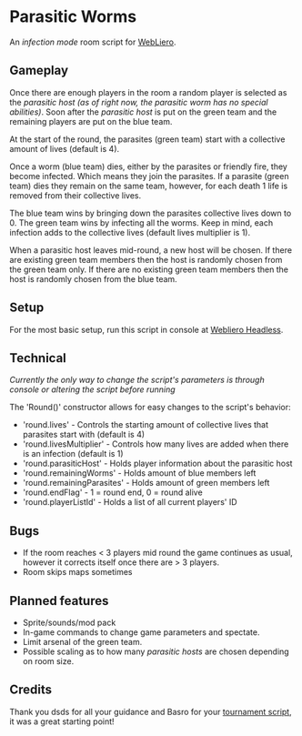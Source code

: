 # Parasitic Worms
An *infection mode* room script for [WebLiero](https://www.webliero.com/).

## Gameplay
Once there are enough players in the room a random player is selected as the *parasitic host (as of right now, the parasitic worm has no special abilities)*.
Soon after the *parasitic host* is put on the green team and the remaining players are put on the blue team.

At the start of the round, the parasites (green team) start with a collective amount of lives (default is 4).

Once a worm (blue team) dies, either by the parasites or friendly fire, they become infected. Which means they join the parasites.
If a parasite (green team) dies they remain on the same team, however, for each death 1 life is removed from their collective lives.

The blue team wins by bringing down the parasites collective lives down to 0.
The green team wins by infecting all the worms. Keep in mind, each infection adds to the collective lives (default lives multiplier is 1).

When a parasitic host leaves mid-round, a new host will be chosen.
If there are existing green team members then the host is randomly chosen from the green team only. If there are no existing green team members then the host is randomly chosen from the blue team.

## Setup
For the most basic setup, run this script in console at [Webliero Headless](https://www.webliero.com/headless).

## Technical
*Currently the only way to change the script's parameters is through console or altering the script before running*


The 'Round()' constructor allows for easy changes to the script's behavior:
- 'round.lives' - Controls the starting amount of collective lives that parasites start with (default is 4)
- 'round.livesMultiplier' - Controls how many lives are added when there is an infection (default is 1)
- 'round.parasiticHost' - Holds player information about the parasitic host
- 'round.remainingWorms' - Holds amount of blue members left
- 'round.remainingParasites' - Holds amount of green members left
- 'round.endFlag' - 1 = round end, 0 = round alive
- 'round.playerListId' - Holds a list of all current players' ID

## Bugs
- If the room reaches < 3 players mid round the game continues as usual, however it corrects itself once there are > 3 players.
- Room skips maps sometimes

## Planned features
- Sprite/sounds/mod pack
- In-game commands to change game parameters and spectate.
- Limit arsenal of the green team.
- Possible scaling as to how many *parasitic hosts* are chosen depending on room size.

## Credits
Thank you dsds for all your guidance and Basro for your [tournament script](https://gitlab.com/webliero/tournament-room), it was a great starting point!
